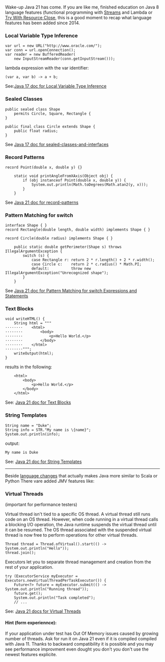 Wake-up Java 21 has come.
If you are like me, finished education on Java 8 language features (functional programming with [Streams](https://docs.oracle.com/javase/8/docs/api/java/util/stream/Stream.html) and Lambda or [Try With Resource Close](https://docs.oracle.com/javase/tutorial/essential/exceptions/tryResourceClose.html), this is a good moment to recap what language features has been added since 2014.

### Local Variable Type Inference
```
var url = new URL("http://www.oracle.com/"); 
var conn = url.openConnection(); 
var reader = new BufferedReader(
    new InputStreamReader(conn.getInputStream()));
```
lambda expression with the var identifier:
```
(var a, var b) -> a + b;
```
See:[Java 17 doc for Local Variable Type Inference](https://docs.oracle.com/en/java/javase/17/language/local-variable-type-inference.html)
### Sealed Classes

```
public sealed class Shape
    permits Circle, Square, Rectangle {
}
```
```
public final class Circle extends Shape {
    public float radius;
}
```
See [Java 17 doc for sealed-classes-and-interfaces](https://docs.oracle.com/en/java/javase/17/language/sealed-classes-and-interfaces.html)

### Record Patterns
```
record Point(double x, double y) {}

    static void printAngleFromXAxis(Object obj) {
        if (obj instanceof Point(double x, double y)) {
            System.out.println(Math.toDegrees(Math.atan2(y, x)));
        }
    }     
```
See [Java 21 doc for record-patterns](https://docs.oracle.com/en/java/javase/21/language/record-patterns.html)

### Pattern Matching for switch
```
interface Shape { }
record Rectangle(double length, double width) implements Shape { }

record Circle(double radius) implements Shape { }

    public static double getPerimeter(Shape s) throws IllegalArgumentException {
        switch (s) {
            case Rectangle r: return 2 * r.length() + 2 * r.width();
            case Circle c:    return 2 * c.radius() * Math.PI;
            default:          throw new IllegalArgumentException("Unrecognized shape");
        }
    }
```
See [Java 21 doc for  Pattern Matching for switch Expressions and Statements](https://docs.oracle.com/en/java/javase/21/language/pattern-matching-switch-expressions-and-statements.html)


### Text Blocks
```
void writeHTML() {
    String html = """
········    <html>
········        <body>
········            <p>Hello World.</p>
········        </body>
········    </html>
········""";
    writeOutput(html);
}
```

results in the following:
```
    <html>
        <body>
            <p>Hello World.</p>
        </body>
    </html>
```
See: [Java 21 doc for Text Blocks](https://docs.oracle.com/en/java/javase/21/text-blocks/index.html)

### String Templates
```
String name = "Duke";
String info = STR."My name is \{name}";
System.out.println(info);
```
output:
```
My name is Duke
```
See: [Java 21 doc for String Templates](https://docs.oracle.com/en/java/javase/21/language/string-templates.html)

---
Beside [language changes](https://docs.oracle.com/en/java/javase/21/language/java-language-changes.html) that actually makes Java more similar to Scala or Python
There vare added JMV features like:

### Virtual Threads
(important for performance testers)

Virtual thread isn't tied to a specific OS thread. A virtual thread still runs code on an OS thread. However, when code running in a virtual thread calls a blocking I/O operation, the Java runtime suspends the virtual thread until it can be resumed. The OS thread associated with the suspended virtual thread is now free to perform operations for other virtual threads.
```
Thread thread = Thread.ofVirtual().start(() -> System.out.println("Hello"));
thread.join();
```
Executors let you to separate thread management and creation from the rest of your application.
```
try (ExecutorService myExecutor = Executors.newVirtualThreadPerTaskExecutor()) {
    Future<?> future = myExecutor.submit(() -> System.out.println("Running thread"));
    future.get();
    System.out.println("Task completed");
    // ...
```
See: [Java 21 docs for Virtual Threads](https://docs.oracle.com/en/java/javase/21/core/virtual-threads.html)

#### Hint (form experiennce):
If your application under test has  Out Of Memory issues caused by growing number of threads. Ask for run it on Java 21 even if it is compiled compiled  with Java 11. Thanks to backward compatibility it is possible and you may see performance improvment even dought you don't you don't use the newest features explicite. 